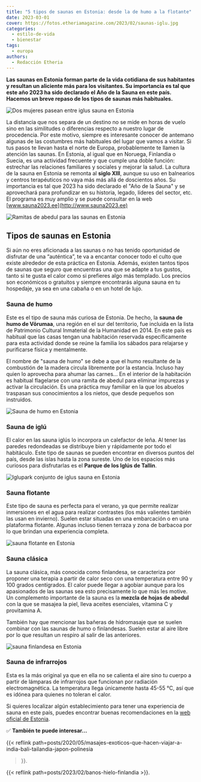 ```yaml
---
title: "5 tipos de saunas en Estonia: desde la de humo a la flotante"
date: 2023-03-01
cover: https://fotos.etheriamagazine.com/2023/02/saunas-iglu.jpg
categories: 
  - estilo-de-vida
  - bienestar
tags: 
  - europa
authors: 
  - Redacción Etheria
---
```


**Las saunas en Estonia forman parte de la vida cotidiana de sus habitantes y resultan 
un aliciente más para los visitantes. Su importancia es tal que este año 2023 ha sido 
declarado el Año de la Sauna en este país. Hacemos un breve repaso de los tipos de 
saunas más habituales.** 

![Dos mujeres pasean entre iglus sauna en Estonia](https://fotos.etheriamagazine.com/2023/02/saunas-iglu.jpg "Saunas en iglús en Estonia.")

La distancia que nos separa de un destino no se mide en horas de vuelo sino en las 
similitudes o diferencias respecto a nuestro lugar de procedencia. Por este motivo, 
siempre es interesante conocer de antemano algunas de las costumbres más habituales del 
lugar que vamos a visitar. Si tus pasos te llevan hasta el norte de Europa, 
probablemente te llamen la atención las saunas. En Estonia, al igual que en Noruega, 
Finlandia o Suecia, es una actividad frecuente y que cumple una doble función: estrechar 
las relaciones familiares y sociales y mejorar la salud. La cultura de la sauna en 
Estonia se remonta al **siglo XIII**, aunque su uso en balnearios y centros terapéuticos 
no vaya más más allá de doscientos años. Su importancia es tal que 2023 ha sido 
declarado el "Año de la Sauna" y se aprovechará para profundizar en su historia, legado, 
líderes del sector, etc. El programa es muy amplio y se puede consultar en la web 
[www.sauna2023.ee](http://www.sauna2023.ee) 

![Ramitas de abedul para las saunas en Estonia](https://fotos.etheriamagazine.com/2023/02/Sauna-estonia-hojas-abedul.jpg "Ramitas de abedul para las saunas en Estonia.")

## Tipos de saunas en Estonia

Si aún no eres aficionada a las saunas o no has tenido oportunidad de disfrutar de una 
“auténtica”, te va a encantar conocer todo el culto que existe alrededor de esta 
práctica en Estonia. Además, existen tantos tipos de saunas que seguro que encuentras 
una que se adapte a tus gustos, tanto si te gusta el calor como si prefieres algo más 
templado. Los precios son económicos o gratuitos y siempre encontrarás alguna sauna en 
tu hospedaje, ya sea en una cabaña o en un hotel de lujo. 

### Sauna de humo

Este es el tipo de sauna más curiosa de Estonia. De hecho, la **sauna de humo de 
Võrumaa**, una región en el sur del territorio, fue incluida en la lista de Patrimonio 
Cultural Inmaterial de la Humanidad en 2014. En este país es habitual que las casas 
tengan una habitación reservada específicamente para esta actividad donde se reúne la 
familia los sábados para relajarse y purificarse física y mentalmente. 

El nombre de "sauna de humo" se debe a que el humo resultante de la combustión de la 
madera circula libremente por la estancia. Incluso hay quien lo aprovecha para ahumar 
las carnes... En el interior de la habitación es habitual flagelarse con una ramita de 
abedul para eliminar impurezas y activar la circulación. Es una práctica muy familiar en 
la que los abuelos traspasan sus conocimientos a los nietos, que desde pequeños son 
instruidos. 

![Sauna de humo en Estonia](https://fotos.etheriamagazine.com/2023/02/sauna-humo-estonia.jpg "Sauna de humo en Estonia.")

### Sauna de iglú

El calor en las sauna iglús lo incorpora un calefactor de leña. Al tener las paredes 
redondeadas se distribuye bien y rápidamente por todo el habitáculo. Este tipo de saunas 
se pueden encontrar en diversos puntos del país, desde las islas hasta la zona sureste. 
Uno de los espacios más curiosos para disfrutarlas es el **Parque de los Iglús de 
Tallin**. 

![Iglupark conjunto de iglus sauna en Estonia](https://fotos.etheriamagazine.com/2023/02/Iglupark-saunas-estonia.jpg "Parque de los Iglús en Tallin. © Visit Estonia")

### Sauna flotante

Este tipo de sauna es perfecta para el verano, ya que permite realizar inmersiones en el 
agua para realizar contrastes (los más valientes también las usan en invierno). Suelen 
estar situadas en una embarcación o en una plataforma flotante. Algunas incluso tienen 
terraza y zona de barbacoa por lo que brindan una experiencia completa. 

![sauna flotante en Estonia](https://fotos.etheriamagazine.com/2023/02/sauna-flotante-estonia.jpg "Sauna flotante, en invierno se realizan los contrastes en el agua helada.")

### Sauna clásica

La sauna clásica, más conocida como finlandesa, se caracteriza por proponer una terapia 
a partir de calor seco con una temperatura entre 90 y 100 grados centígrados. El calor 
puede llegar a agobiar aunque para los apasionados de las saunas sea esto precisamente 
lo que más les motive. Un complemento importante de la sauna es la **mezcla de hojas de 
abedul** con la que se masajea la piel, lleva aceites esenciales, vitamina C y 
provitamina A. 

También hay que mencionar las bañeras de hidromasaje que se suelen combinar con las 
saunas de humo o finlandesas. Suelen estar al aire libre por lo que resultan un respiro 
al salir de las anteriores. 

![sauna finlandesa en Estonia](https://fotos.etheriamagazine.com/2023/02/sauna-finlandesa-estonia.jpg "La sauna finlandesa es la considerada la más clásica.")

### Sauna de infrarrojos

Esta es la más original ya que en ella no se calienta el aire sino tu cuerpo a partir de 
lámparas de infrarrojos que funcionan por radiación electromagnética. La temperatura 
llega únicamente hasta 45-55 °C, así que es idónea para quienes no toleran el calor. 

Si quieres localizar algún establecimiento para tener una experiencia de sauna en este 
país, puedes encontrar buenas recomendaciones en la [web oficial de 
Estonia](https://www.visitestonia.com/en/what-to-see-do/health-wellness/sauna). 

✅ **También te puede interesar...** 

{{< reflink 
path=posts/2020/05/masajes-exoticos-que-hacen-viajar-a-india-bali-tailandia-japon-polinesia 
>}}. 

{{< reflink path=posts/2023/02/banos-hielo-finlandia >}}.
